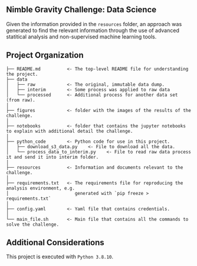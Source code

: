 Nimble Gravity Challenge: Data Science
--------------
Given the information provided in the `resources` folder, an approach was generated to find the relevant information
through the use of advanced statitical analysis and non-supervised machine learning tools. 


Project Organization
------------

    ├── README.md          <- The top-level README file for understanding the project.
    ├── data
    │   ├── raw            <- The original, immutable data dump.
    │   ├── interim        <- Some process was applied to raw data
    │   └── processed      <- Additional process for another data set (from raw).
    │
    ├── figures            <- folder with the images of the results of the challenge.
    │
    ├── notebooks          <- folder that contains the jupyter notebooks to explain with additional detail the challenge.
    │
    ├── python_code        <- Python code for use in this project.
    │   ├── download_s3_data.py    <- File to download all the data.
    │   └── process_data_to_interim.py    <- File to read raw data process it and send it into interim folder.
    │
    ├── resources          <- Information and documents relevant to the challenge.
    │
    ├── requirements.txt   <- The requirements file for reproducing the analysis environment, e.g.
    │                         generated with `pip freeze > requirements.txt`
    │                  
    ├── config.yaml        <- Yaml file that contains credentials.
    │
    └── main_file.sh       <- Main file that contains all the commands to solve the challenge. 

Additional Considerations
------------

This project is executed with `Python 3.8.10`. 